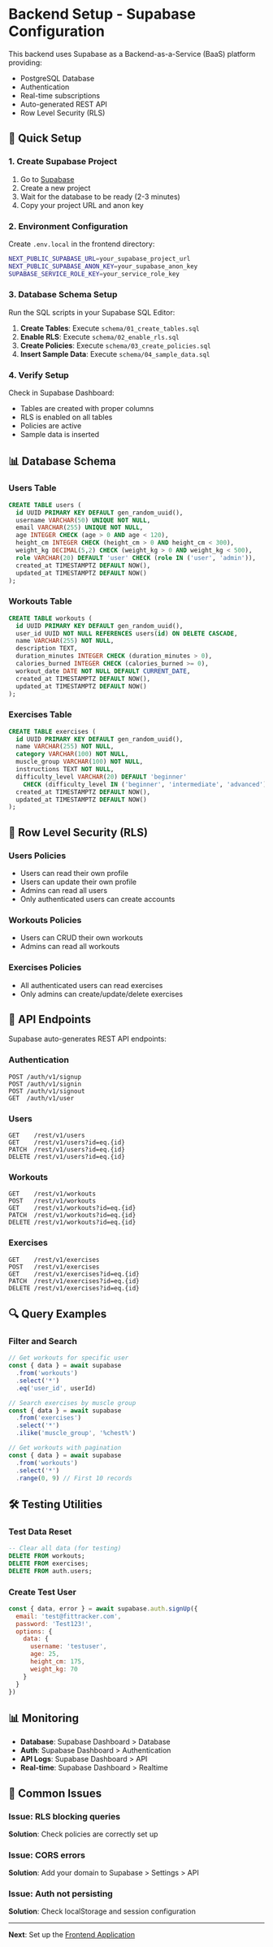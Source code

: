 # Backend Setup - Supabase Configuration

This backend uses Supabase as a Backend-as-a-Service (BaaS) platform providing:
- PostgreSQL Database
- Authentication
- Real-time subscriptions
- Auto-generated REST API
- Row Level Security (RLS)

## 🚀 Quick Setup

### 1. Create Supabase Project

1. Go to [Supabase](https://app.supabase.com)
2. Create a new project
3. Wait for the database to be ready (2-3 minutes)
4. Copy your project URL and anon key

### 2. Environment Configuration

Create `.env.local` in the frontend directory:

```bash
NEXT_PUBLIC_SUPABASE_URL=your_supabase_project_url
NEXT_PUBLIC_SUPABASE_ANON_KEY=your_supabase_anon_key
SUPABASE_SERVICE_ROLE_KEY=your_service_role_key
```

### 3. Database Schema Setup

Run the SQL scripts in your Supabase SQL Editor:

1. **Create Tables**: Execute `schema/01_create_tables.sql`
2. **Enable RLS**: Execute `schema/02_enable_rls.sql`
3. **Create Policies**: Execute `schema/03_create_policies.sql`
4. **Insert Sample Data**: Execute `schema/04_sample_data.sql`

### 4. Verify Setup

Check in Supabase Dashboard:
- Tables are created with proper columns
- RLS is enabled on all tables
- Policies are active
- Sample data is inserted

## 📊 Database Schema

### Users Table
```sql
CREATE TABLE users (
  id UUID PRIMARY KEY DEFAULT gen_random_uuid(),
  username VARCHAR(50) UNIQUE NOT NULL,
  email VARCHAR(255) UNIQUE NOT NULL,
  age INTEGER CHECK (age > 0 AND age < 120),
  height_cm INTEGER CHECK (height_cm > 0 AND height_cm < 300),
  weight_kg DECIMAL(5,2) CHECK (weight_kg > 0 AND weight_kg < 500),
  role VARCHAR(20) DEFAULT 'user' CHECK (role IN ('user', 'admin')),
  created_at TIMESTAMPTZ DEFAULT NOW(),
  updated_at TIMESTAMPTZ DEFAULT NOW()
);
```

### Workouts Table
```sql
CREATE TABLE workouts (
  id UUID PRIMARY KEY DEFAULT gen_random_uuid(),
  user_id UUID NOT NULL REFERENCES users(id) ON DELETE CASCADE,
  name VARCHAR(255) NOT NULL,
  description TEXT,
  duration_minutes INTEGER CHECK (duration_minutes > 0),
  calories_burned INTEGER CHECK (calories_burned >= 0),
  workout_date DATE NOT NULL DEFAULT CURRENT_DATE,
  created_at TIMESTAMPTZ DEFAULT NOW(),
  updated_at TIMESTAMPTZ DEFAULT NOW()
);
```

### Exercises Table
```sql
CREATE TABLE exercises (
  id UUID PRIMARY KEY DEFAULT gen_random_uuid(),
  name VARCHAR(255) NOT NULL,
  category VARCHAR(100) NOT NULL,
  muscle_group VARCHAR(100) NOT NULL,
  instructions TEXT NOT NULL,
  difficulty_level VARCHAR(20) DEFAULT 'beginner' 
    CHECK (difficulty_level IN ('beginner', 'intermediate', 'advanced')),
  created_at TIMESTAMPTZ DEFAULT NOW(),
  updated_at TIMESTAMPTZ DEFAULT NOW()
);
```

## 🔐 Row Level Security (RLS)

### Users Policies
- Users can read their own profile
- Users can update their own profile
- Admins can read all users
- Only authenticated users can create accounts

### Workouts Policies
- Users can CRUD their own workouts
- Admins can read all workouts

### Exercises Policies
- All authenticated users can read exercises
- Only admins can create/update/delete exercises

## 📡 API Endpoints

Supabase auto-generates REST API endpoints:

### Authentication
```
POST /auth/v1/signup
POST /auth/v1/signin
POST /auth/v1/signout
GET  /auth/v1/user
```

### Users
```
GET    /rest/v1/users
GET    /rest/v1/users?id=eq.{id}
PATCH  /rest/v1/users?id=eq.{id}
DELETE /rest/v1/users?id=eq.{id}
```

### Workouts
```
GET    /rest/v1/workouts
POST   /rest/v1/workouts
GET    /rest/v1/workouts?id=eq.{id}
PATCH  /rest/v1/workouts?id=eq.{id}
DELETE /rest/v1/workouts?id=eq.{id}
```

### Exercises
```
GET    /rest/v1/exercises
POST   /rest/v1/exercises
GET    /rest/v1/exercises?id=eq.{id}
PATCH  /rest/v1/exercises?id=eq.{id}
DELETE /rest/v1/exercises?id=eq.{id}
```

## 🔍 Query Examples

### Filter and Search
```javascript
// Get workouts for specific user
const { data } = await supabase
  .from('workouts')
  .select('*')
  .eq('user_id', userId)

// Search exercises by muscle group
const { data } = await supabase
  .from('exercises')
  .select('*')
  .ilike('muscle_group', '%chest%')

// Get workouts with pagination
const { data } = await supabase
  .from('workouts')
  .select('*')
  .range(0, 9) // First 10 records
```

## 🛠️ Testing Utilities

### Test Data Reset
```sql
-- Clear all data (for testing)
DELETE FROM workouts;
DELETE FROM exercises;
DELETE FROM auth.users;
```

### Create Test User
```javascript
const { data, error } = await supabase.auth.signUp({
  email: 'test@fittracker.com',
  password: 'Test123!',
  options: {
    data: {
      username: 'testuser',
      age: 25,
      height_cm: 175,
      weight_kg: 70
    }
  }
})
```

## 📊 Monitoring

- **Database**: Supabase Dashboard > Database
- **Auth**: Supabase Dashboard > Authentication
- **API Logs**: Supabase Dashboard > API
- **Real-time**: Supabase Dashboard > Realtime

## 🚫 Common Issues

### Issue: RLS blocking queries
**Solution**: Check policies are correctly set up

### Issue: CORS errors
**Solution**: Add your domain to Supabase > Settings > API

### Issue: Auth not persisting
**Solution**: Check localStorage and session configuration

---

**Next**: Set up the [Frontend Application](../frontend/README.md)